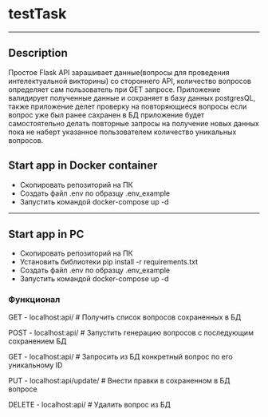 # testTask
___
## Description
Простое Flask API зарашивает данные(вопросы для проведения интелектуальной викторины) со стороннего API, количество вопросов определяет сам пользователь при GET запросе. Приложение валидирует
полученные данные и сохраняет в базу данных postgresQL, также приложение делет проверку на повторяющиеся вопросы если вопрос уже был ранее сахранен в БД приложение будет самостоятельно делать
повторные запросы на получение новых данных пока не наберт указанное пользователем количество уникальных вопросов. 
## Start app in Docker container
- Скопировать репозиторий на ПК
- Создать файл .env по образцу .env_example
- Запустить командой docker-compose up -d
___
## Start app in PC
- Скопировать репозиторий на ПК
- Установить библиотеки pip install -r requirements.txt
- Создать файл .env по образцу .env_example
- Запустить командой docker-compose up -d

### Функционал
GET - localhost:api/ # Получить список вопросов сохраненных в БД  

POST - localhost:api/<int>  # Запустить генерацию вопросов с последующим сохранением БД  
  
GET - localhost:api/<id> # Запросить из БД конкретный вопрос по его уникальному ID  
  
PUT - localhost:api/update/<id> # Внести правки в сохраненном в БД вопросе  
  
DELETE - localhost:api/<id> # Удалить вопрос из БД


